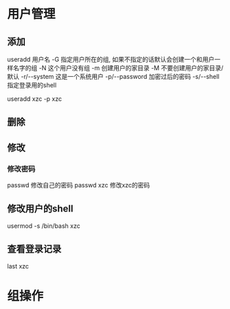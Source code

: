 # 用户管理 #
## 添加 ##
useradd 用户名
-G 指定用户所在的组, 如果不指定的话默认会创建一个和用户一样名字的组
-N 这个用户没有组
-m 创建用户的家目录
-M 不要创建用户的家目录/默认
-r/--system 这是一个系统用户
-p/--password 加密过后的密码
-s/--shell 指定登录用的shell

useradd xzc -p xzc




## 删除 ##
## 修改 ##
### 修改密码 ###
passwd 修改自己的密码
passwd xzc 修改xzc的密码


## 修改用户的shell ##
usermod -s /bin/bash xzc

## 查看登录记录 ##
last xzc



# 组操作 #
